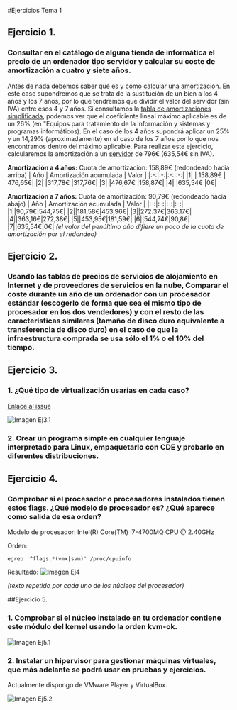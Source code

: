 #Ejercicios Tema 1

## Ejercicio 1.
### Consultar en el catálogo de alguna tienda de informática el precio de un ordenador tipo servidor y calcular su coste de amortización a cuatro y siete años.

Antes de nada debemos saber qué es y [cómo calcular una amortización](http://www.ennaranja.com/economia-facil/que-es-y-como-calcular-una-amortizacion/). En este caso supondremos que se trata de la sustitución de un bien a los 4 años y los 7 años, por lo que tendremos que dividir el valor del servidor (sin IVA) entre esos 4 y 7 años. Si consultamos la [tabla de amortizaciones simplificada](http://www.agenciatributaria.es/AEAT.internet/Inicio/_Segmentos_/Empresas_y_profesionales/Empresarios_individuales_y_profesionales/Rendimientos_de_actividades_economicas_en_el_IRPF/Regimenes_para_determinar_el_rendimiento_de_las_actividades_economicas/Estimacion_Directa_Simplificada.shtml), podemos ver que el coeficiente lineal máximo aplicable es de un 26% (en "Equipos para tratamiento de la información y sistemas y programas informáticos). En el caso de los 4 años supondrá aplicar un 25% y un 14,29% (aproximadamente) en el caso de los 7 años por lo que nos encontramos dentro del máximo aplicable. Para realizar este ejercicio, calcularemos la amortización a un [servidor](https://www.pccomponentes.com/hp-proliant-ml310e-g8-xe-e3-1220-8gb-2tb) de 796€ (635,54€ sin IVA).

**Amortización a 4 años:**
Cuota de amortización: 158,89€ (redondeado hacia arriba)
| Año  | Amortización acumulada  | Valor  |
|:-:|:-:|:-:|:-:|
|1| | 158,89€ | 476,65€|
|2| |317,78€  |317,76€|
|3| |476,67€  |158,87€|
|4| |635,54€  |0€|

**Amortización a 7 años:**
Cuota de amortización: 90,79€ (redondeado hacia abajo)
| Año  | Amortización acumulada  | Valor  |
|:-:|:-:|:-:|:-:|
|1||90,79€|544,75€|
|2||181,58€|453,96€|
|3||272.37€|363.17€|
|4||363,16€|272,38€|
|5||453,95€|181,59€|
|6||544,74€|90,8€|
|7||635,54€|0€|
*(el valor del penúltimo año difiere un poco de la cuota de amortización por el redondeo)*

## Ejercicio 2.
### Usando las tablas de precios de servicios de alojamiento en Internet y de proveedores de servicios en la nube, Comparar el coste durante un año de un ordenador con un procesador estándar (escogerlo de forma que sea el mismo tipo de procesador en los dos vendedores) y con el resto de las características similares (tamaño de disco duro equivalente a transferencia de disco duro) en el caso de que la infraestructura comprada se usa sólo el 1% o el 10% del tiempo.

## Ejercicio 3.
### 1. ¿Qué tipo de virtualización usarías en cada caso?
[Enlace al issue](https://github.com/JJ/IV16-17/issues/1)

![Imagen Ej3.1](http://i1294.photobucket.com/albums/b605/josejapch/IV/Tema%201/ej3_zps7s1hev7w.jpg)

### 2. Crear un programa simple en cualquier lenguaje interpretado para Linux, empaquetarlo con CDE y probarlo en diferentes distribuciones.

## Ejercicio 4.
### Comprobar si el procesador o procesadores instalados tienen estos flags. ¿Qué modelo de procesador es? ¿Qué aparece como salida de esa orden?

Modelo de procesador: Intel(R) Core(TM) i7-4700MQ CPU @ 2.40GHz

Orden:

```
egrep '^flags.*(vmx|svm)' /proc/cpuinfo
```
Resultado:
![Imagen Ej4](http://i1294.photobucket.com/albums/b605/josejapch/IV/Tema%201/ej4_zps7ugqs0hw.jpg)

*(texto repetido por cada uno de los núcleos del procesador)*

##Ejercicio 5.
### 1. Comprobar si el núcleo instalado en tu ordenador contiene este módulo del kernel usando la orden kvm-ok.
![Imagen Ej5.1](http://i1294.photobucket.com/albums/b605/josejapch/IV/Tema%201/Ej5-1_zpsiip9dt0z.jpg)
### 2. Instalar un hipervisor para gestionar máquinas virtuales, que más adelante se podrá usar en pruebas y ejercicios.
Actualmente dispongo de VMware Player y VirtualBox.

![Imagen Ej5.2](http://i1294.photobucket.com/albums/b605/josejapch/IV/Tema%201/ej5-2_zpsnfbi1doa.jpg)